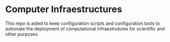 # Computer Infraestructures 

This repo is aided to keep configuration scripts and configuration tools to automate the deployment of computational infraestrutures for scientific and other purposes.
